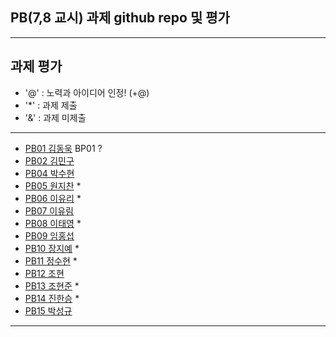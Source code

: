 ## PB(7,8 교시) 과제 github repo 및 평가

---
## 과제 평가
- '@' : 노력과 아이디어 인정! (+@)
- '*' : 과제 제출 
- '&' : 과제 미제출 
---
- [PB01	김동욱](https://github.com/kkdw428/BP01) BP01 ?
- [PB02	김민구]()
- [PB04	박수현]()
- [PB05	원지찬](https://github.com/dnjswlcks67/pb05) *
- [PB06	이유리](https://github.com/ur020202/pb06) *
- [PB07	이유림]()
- [PB08	이태영](http://github.com/youngman2914/pb08) *
- [PB09	임홍섭]()
- [PB10	장지예](https://github.com/jangjiye20/pb10) *
- [PB11	정수현](https://github.com/jungsh210/PB11) *
- [PB12	 조현]()
- [PB13	조현준](https://github.com/karosu12) *
- [PB14	진한승](https://github.com/imseung2/pb14) *
- [PB15	박성규]()
---
